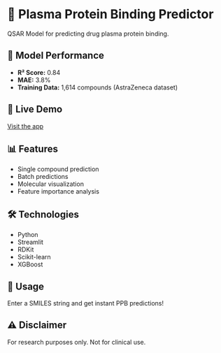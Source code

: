 # 💊 Plasma Protein Binding Predictor

QSAR Model for predicting drug plasma protein binding.

## 🎯 Model Performance
- **R² Score:** 0.84
- **MAE:** 3.8%
- **Training Data:** 1,614 compounds (AstraZeneca dataset)

## 🚀 Live Demo
[Visit the app](https://protein-binding-property-harsh.streamlit.app/)

## 📊 Features
- Single compound prediction
- Batch predictions
- Molecular visualization
- Feature importance analysis

## 🛠️ Technologies
- Python
- Streamlit
- RDKit
- Scikit-learn
- XGBoost

## 📄 Usage
Enter a SMILES string and get instant PPB predictions!

## ⚠️ Disclaimer
For research purposes only. Not for clinical use.
